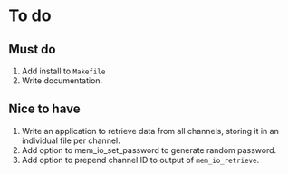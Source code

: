 # To do

## Must do
1. Add install to `Makefile`
1. Write documentation.

## Nice to have
1. Write an application to retrieve data from all channels, storing it in
    an individual file per channel.
1. Add option to mem_io_set_password to generate random password.
1. Add option to prepend channel ID to output of `mem_io_retrieve`.
